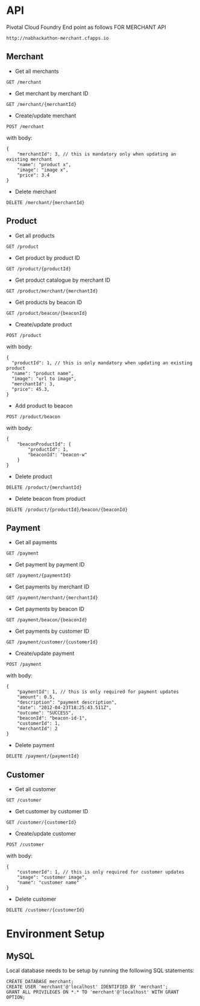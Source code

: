 # API

Pivotal Cloud Foundry End point as follows FOR MERCHANT API

```http://nabhackathon-merchant.cfapps.io```

## Merchant

- Get all merchants

```GET /merchant```

- Get merchant by merchant ID

```GET /merchant/{merchantId}```

- Create/update merchant

```POST /merchant```

with body:

```
{
    "merchantId": 3, // this is mandatory only when updating an existing merchant
	"name": "product x",
	"image": "image x",
	"price": 3.4
}
```

- Delete merchant

```DELETE /merchant/{merchantId}```

## Product

- Get all products

```GET /product```

- Get product by product ID

```GET /product/{productId}```

- Get product catalogue by merchant ID

```GET /product/merchant/{merchantId}```

- Get products by beacon ID

```GET /product/beacon/{beaconId}```

- Create/update product

```POST /product```

with body:

```
{
  "productId": 1, // this is only mandatory when updating an existing product 
  "name": "product name",
  "image": "url to image",
  "merchantId": 3,
  "price": 45.3,
}
```

- Add product to beacon

```POST /product/beacon```

with body:

```
{
    "beaconProductId": {
        "productId": 1,
        "beaconId": "beacon-w"
    }
}
```

- Delete product

```DELETE /product/{merchantId}```

- Delete beacon from product

```DELETE /product/{productId}/beacon/{beaconId}```

## Payment

- Get all payments

```GET /payment```

- Get payment by payment ID

```GET /payment/{paymentId}```

- Get payments by merchant ID

```GET /payment/merchant/{merchantId}```

- Get payments by beacon ID

```GET /payment/beacon/{beaconId}```

- Get payments by customer ID

```GET /payment/customer/{customerId}```

- Create/update payment

```POST /payment```

with body:

```
{
    "paymentId": 1, // this is only required for payment updates
	"amount": 0.5,
	"description": "payment description",
	"date": "2012-04-23T18:25:43.511Z",
	"outcome": "SUCCESS",
	"beaconId": "beacon-id-1",
	"customerId": 1,
	"merchantId": 2
}
```

- Delete payment

```DELETE /payment/{paymentId}```

## Customer

- Get all customer

```GET /customer```

- Get customer by customer ID

```GET /customer/{customerId}```

- Create/update customer

```POST /customer```

with body:

```
{
    "customerId": 1, // this is only required for customer updates
	"image": "customer image",
	"name": "customer name"
}
```

- Delete customer

```DELETE /customer/{customerId}```

# Environment Setup

## MySQL

Local database needs to be setup by running the following SQL statements:

```
CREATE DATABASE merchant;
CREATE USER 'merchant'@'localhost' IDENTIFIED BY 'merchant';
GRANT ALL PRIVILEGES ON *.* TO 'merchant'@'localhost' WITH GRANT OPTION;
```

